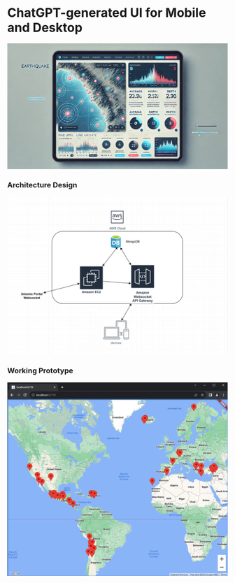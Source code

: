 # ChatGPT-generated UI for Mobile and Desktop
![](images/ui.png)

### Architecture Design

![](images/design_v2.png)

### Working Prototype
![](images/prototype_sample_11_8_2023.png)

